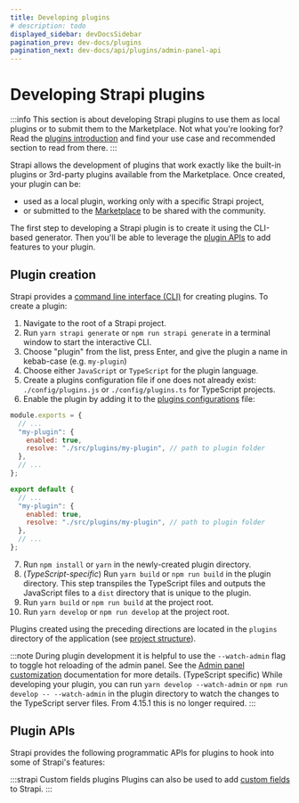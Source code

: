 ```yaml
---
title: Developing plugins
# description: todo
displayed_sidebar: devDocsSidebar
pagination_prev: dev-docs/plugins
pagination_next: dev-docs/api/plugins/admin-panel-api
---
```


# Developing Strapi plugins

:::info
This section is about developing Strapi plugins to use them as local plugins or to submit them to the Marketplace. Not what you're looking for? Read the [plugins introduction](/dev-docs/plugins) and find your use case and recommended section to read from there.
:::

Strapi allows the development of plugins that work exactly like the built-in plugins or 3rd-party plugins available from the Marketplace. Once created, your plugin can be:

- used as a local plugin, working only with a specific Strapi project,
- or submitted to the [Marketplace](https://market.strapi.io) to be shared with the community.

The first step to developing a Strapi plugin is to create it using the CLI-based generator. Then you'll be able to leverage the [plugin APIs](#plugin-apis) to add features to your plugin.

## Plugin creation

Strapi provides a [command line interface (CLI)](/dev-docs/cli) for creating plugins. To create a plugin:

1. Navigate to the root of a Strapi project.
2. Run `yarn strapi generate` or `npm run strapi generate` in a terminal window to start the interactive CLI.
3. Choose "plugin" from the list, press Enter, and give the plugin a name in kebab-case (e.g. `my-plugin`)
4. Choose either `JavaScript` or `TypeScript` for the plugin language.
5. Create a plugins configuration file if one does not already exist: `./config/plugins.js` or `./config/plugins.ts` for TypeScript projects.
6. Enable the plugin by adding it to the [plugins configurations](/dev-docs/configurations/plugins) file:

<Tabs>
<TabItem value="js" label="JavaScript">

```js title="./config/plugins.js"
module.exports = {
  // ...
  "my-plugin": {
    enabled: true,
    resolve: "./src/plugins/my-plugin", // path to plugin folder
  },
  // ...
};
```

</TabItem>

<TabItem value="ts" label="TypeScript">

```js title=./config/plugins.ts
export default {
  // ...
  "my-plugin": {
    enabled: true,
    resolve: "./src/plugins/my-plugin", // path to plugin folder
  },
  // ...
};
```

</TabItem>
</Tabs>

7. Run `npm install` or `yarn` in the newly-created plugin directory.
8. (_TypeScript-specific_) Run `yarn build` or `npm run build` in the plugin directory. This step transpiles the TypeScript files and outputs the JavaScript files to a `dist` directory that is unique to the plugin.
9. Run `yarn build` or `npm run build` at the project root.
10. Run `yarn develop` or `npm run develop` at the project root.

Plugins created using the preceding directions are located in the `plugins` directory of the application (see [project structure](/dev-docs/project-structure)).

:::note
During plugin development it is helpful to use the `--watch-admin` flag to toggle hot reloading of the admin panel. See the [Admin panel customization](/dev-docs/admin-panel-customization) documentation for more details. (TypeScript specific) While developing your plugin, you can run `yarn develop --watch-admin` or `npm run develop -- --watch-admin` in the plugin directory to watch the changes to the TypeScript server files. From 4.15.1 this is no longer required.
:::

## Plugin APIs

Strapi provides the following programmatic APIs for plugins to hook into some of Strapi's features:

<CustomDocCardsWrapper>
<CustomDocCard emoji="" title="Server API" description="Use the Server API to have your plugin interact with the backend server of Strapi." link="/dev-docs/api/plugins/server-api" />
<CustomDocCard emoji="" title="Admin Panel API" description="Use the Admin Panel API to have your plugin interact with the admin panel of Strapi." link="/dev-docs/api/plugins/admin-panel-api" />
</CustomDocCardsWrapper>

:::strapi Custom fields plugins
Plugins can also be used to add [custom fields](/dev-docs/custom-fields) to Strapi.
:::
